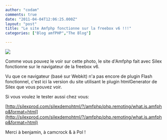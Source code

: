 ```yaml
---
author: "codam"
comments: true
date: "2011-04-04T12:06:25.000Z"
layout: "post"
title: "Le site Amfphp fonctionne sur la freebox v6 !!!"
categories: ["Blog amfPHP","The Blog"]

---
```

[![](https://www.silexlabs.org/wp-content/uploads/2011/04/photo-1-680x510.jpg)](https://www.silexlabs.org/2011/04/le-site-amfphp-fonctionne-sur-la-freebox-v6/photo-1/)

Comme vous pouvez le voir sur cette photo, le site d'Amfphp fait avec Silex fonctionne sur le navigateur de la freebox v6.

Vu que ce navigateur (basé sur Webkit) n'a pas encore de plugin Flash fonctionnel, c'est ici la version du site utilisant le plugin htmlGenerator de Silex que vous pouvez voir.

Si vous voulez le tester aussi chez vous:

[http://silexprod.com/silexdemohtml/?/amfphp/php.remoting/what.is.amfphp&format=html](http://silexprod.com/silexdemohtml/?/amfphp/php.remoting/what.is.amfphp&format=html)

Merci à benjamin, à camcrock & à Pol !


